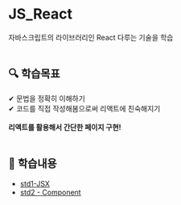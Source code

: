 # JS_React
자바스크립트의 라이브러리인 React 다루는 기술을 학습
<br>
<br>

## 🔍 학습목표 <br>
✔ 문법을 정확히 이해하기<br>
✔ 코드를 직접 작성해봄으로써 리액트에 친숙해지기<br>
<br>
<strong>리액트를 활용해서 간단한 페이지 구현!</strong>
<br>
<br>

## 📖 학습내용 <br>

- [std1-JSX](https://github.com/ChyunKim/JS_React/blob/main/week1/std1.md)
- [std2 - Component](https://github.com/ChyunKim/JS_React/blob/main/week1/std2.md)